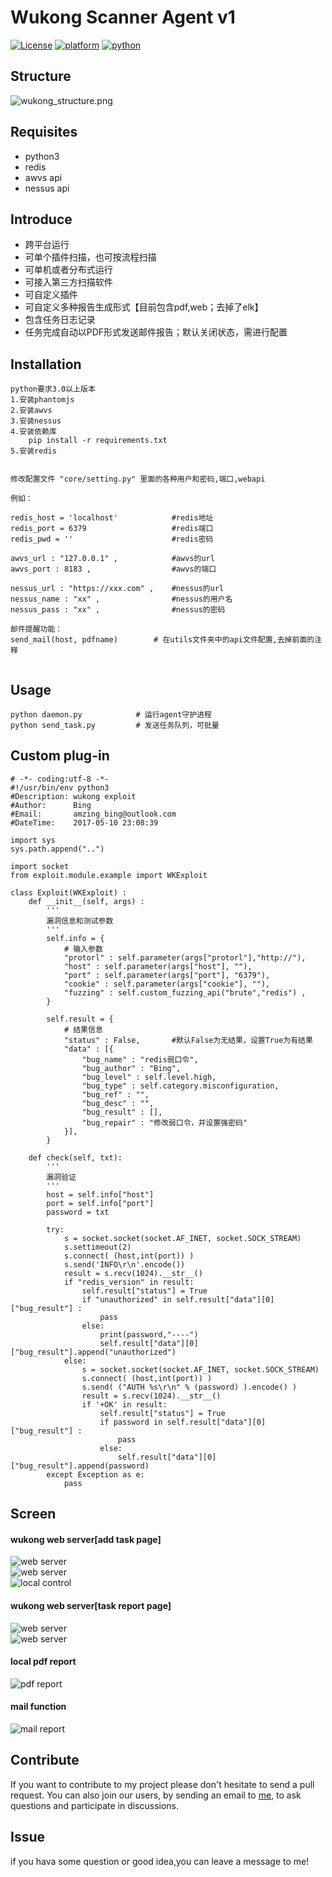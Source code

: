 # Wukong Scanner Agent v1

[![License](https://img.shields.io/:license-gpl3-blue.svg)](https://www.gnu.org/licenses/gpl-3.0.html)
[![platform](https://img.shields.io/badge/platform-osx%2Flinux%2Fwindows-green.svg)](https://github.com/Canbing007/wukong-agent)
[![python](https://img.shields.io/badge/python-3.6-blue.svg)](https://www.python.org/downloads/)


## Structure

![wukong_structure.png](http://upload-images.jianshu.io/upload_images/2693750-90800cae74c39f4a.png?imageMogr2/auto-orient/strip%7CimageView2/2/w/1240)


## Requisites

- python3
- redis
- awvs api
- nessus api

## Introduce

- 跨平台运行       
- 可单个插件扫描，也可按流程扫描
- 可单机或者分布式运行         
- 可接入第三方扫描软件    
- 可自定义插件     
- 可自定义多种报告生成形式【目前包含pdf,web；去掉了elk】     
- 包含任务日志记录
- 任务完成自动以PDF形式发送邮件报告；默认关闭状态，需进行配置

## Installation

```
python要求3.0以上版本
1.安装phantomjs
2.安装awvs
3.安装nessus
4.安装依赖库
	pip install -r requirements.txt  
5.安装redis


修改配置文件 "core/setting.py" 里面的各种用户和密码,端口,webapi

例如：

redis_host = 'localhost'    		#redis地址   
redis_port = 6379           		#redis端口   
redis_pwd = ''              		#redis密码

awvs_url : "127.0.0.1" ,    		#awvs的url
awvs_port : 8183 ,          		#awvs的端口

nessus_url : "https://xxx.com" ,    #nessus的url
nessus_name : "xx" ,                #nessus的用户名
nessus_pass : "xx" ,                #nessus的密码

邮件提醒功能：
send_mail(host, pdfname) 		# 在utils文件夹中的api文件配置,去掉前面的注释


```

## Usage 

```
python daemon.py  			# 运行agent守护进程
python send_task.py 		# 发送任务队列，可批量

```


## Custom plug-in

```
# -*- coding:utf-8 -*- 
#!/usr/bin/env python3
#Description: wukong exploit 
#Author:      Bing
#Email:       amzing_bing@outlook.com
#DateTime:    2017-05-10 23:08:39

import sys
sys.path.append("..")

import socket
from exploit.module.example import WKExploit

class Exploit(WKExploit) :
	def __init__(self, args) :
		'''
		漏洞信息和测试参数
		'''
		self.info = {
			# 输入参数
			"protorl" : self.parameter(args["protorl"],"http://"),
			"host" : self.parameter(args["host"], ""), 
			"port" : self.parameter(args["port"], "6379"),
			"cookie" : self.parameter(args["cookie"], ""),
			"fuzzing" : self.custom_fuzzing_api("brute","redis") ,
		}

		self.result = {
			# 结果信息
			"status" : False,		#默认False为无结果，设置True为有结果
			"data" : [{
				"bug_name" : "redis弱口令",
				"bug_author" : "Bing",
				"bug_level" : self.level.high,
				"bug_type" : self.category.misconfiguration,
				"bug_ref" : "",
				"bug_desc" : "",
				"bug_result" : [],
				"bug_repair" : "修改弱口令，并设置强密码"
			}],
		}

	def check(self, txt):
		'''
		漏洞验证
		'''
		host = self.info["host"]
		port = self.info["port"]
		password = txt

		try:
			s = socket.socket(socket.AF_INET, socket.SOCK_STREAM)
			s.settimeout(2)
			s.connect( (host,int(port)) )
			s.send('INFO\r\n'.encode())
			result = s.recv(1024).__str__()
			if "redis_version" in result:
				self.result["status"] = True
				if "unauthorized" in self.result["data"][0]["bug_result"] :
					pass
				else:
					print(password,"----")
					self.result["data"][0]["bug_result"].append("unauthorized")
			else:
				s = socket.socket(socket.AF_INET, socket.SOCK_STREAM)
				s.connect( (host,int(port)) )
				s.send( ("AUTH %s\r\n" % (password) ).encode() )
				result = s.recv(1024).__str__()
				if '+OK' in result:
					self.result["status"] = True
					if password in self.result["data"][0]["bug_result"] :
						pass
					else:
						self.result["data"][0]["bug_result"].append(password)
		except Exception as e:
			pass

```


## Screen 

#### wukong web server[add task page]

![web server](https://raw.githubusercontent.com/Canbing007/wukong-agent/master/screen/scantask.png)  
![web server](https://raw.githubusercontent.com/Canbing007/wukong-agent/master/screen/scantask1.png)  
![local control](https://raw.githubusercontent.com/Canbing007/wukong-agent/master/screen/console.png) 

#### wukong web server[task report page]  

![web server](https://raw.githubusercontent.com/Canbing007/wukong-agent/master/screen/report.png)  
![web server](https://raw.githubusercontent.com/Canbing007/wukong-agent/master/screen/report1.png)  

#### local pdf report  

![pdf report](https://raw.githubusercontent.com/Canbing007/wukong-agent/master/screen/report2.png)  

#### mail function  

![mail report](https://raw.githubusercontent.com/Canbing007/wukong-agent/master/screen/mail.png)  


## Contribute

If you want to contribute to my project please don't hesitate to send a pull request. You can also join our users, by sending an email to [me](mailto:wulitouhaha@vip.qq.com), to ask questions and participate in discussions.


## Issue

if you hava some question or good idea,you can leave a message to me!









